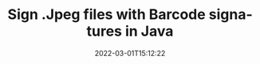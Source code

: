 ---
############################# Static ############################
layout: "auto-gen-signature"
date: 2022-03-01T15:12:22
draft: false
operation: Sign
signaturetype: Barcode
codetype: Postnet
fileformat: Jpeg
productName: Java
lang: en
productCode: java
otherformats: pdf doc docx docm dot dotm dotx odt ott rtf xls xlsx xlsm xlsb csv ods ots xltx xltm ppt pptx pps ppsx odp otp potx potm pptm ppsm png jpeg bmp gif tiff svg webp wmf
breadcrumb: Put  Barcode signature on Jpeg for Java

############################# Head ############################
head_title: "Adding Barcode signatures in a Jpeg file with Java"
head_description: "Put Barcode Signature on Jpeg file for Java using a few lines of code. Use the GroupDocs Document Signature API to sign dozens file formats."

############################# Header ############################
title: "Sign .Jpeg files with Barcode signatures in Java"
description: "How to add Barcode Signature with a few lines of Java code"
bg_image: "https://cms.admin.containerize.com/templates/aspose/App_Themes/V3/images/bg/header1.png"
bg_overlay: false
button:
    enable: true

############################# SubMenu ############################
submenu:
    enable: true

    left:
        img_alt: "GroupDocs.Signature for Java"
        image: "https://cms.admin.containerize.com/templates/groupdocs/images/product-logos/90x90-noborder/groupdocs-signature-java.png"
        product: "GroupDocs.Signature"
        platform: "Java"



############################# About ############################
about:
    enable: true
    title: "About GroupDocs.Signature for Java API"
    content: |
        [GroupDocs.Signature for Java](https://products.groupdocs.com/signature/java/) is a advanced .NET API to electronically sign digital documents using various signature types such as text, image, barcode, QR-code, stamp, form-field and metadata. Users can load, edit, validate, save, remove, preview and search digital signatures within PDF, Microsoft Word, Excel worksheets, PowerPoint presentations, Adobe Photoshop, metafiles and image file formats, with additional support for customizing signature properties as needed.
    

overview:
    enable: true
    title: "Overview API"
    content: |
        Sign your Jpeg files with Barcode signatures using Java easily. You can use just a couple of Java code lines in any platform of your choice like - Windows, Linux, macOS.
        You can put Barcode on Jpeg file in a very convenient way and for free. Besides that it is possible to sign Jpeg files using advanced Barcode options. 
        
        There are a lot of options features to sign Jpeg which you may use for your purposes:

        * Barcode position on the page can be set up as absolutely as relatively;;
        * One Barcode signature may be placed on specified pages of multi-page documents;;
        * A lot of additional signature features like color, size, border etc. are available..
        
        There are also saving options for signed Jpeg file:

        * after signing file might be saved with other supported format;
        * furthermore file can be encrypted with password or saved to memory stream.

        Signing Jpeg files with Barcode provides vast amount opportunities for users. Moreover there is no need for any additional software installed - like MS Office, Open Office, Adobe Acrobat Reader etc.


############################# Steps ############################
steps:
    enable: true
    title_left: "Steps to sign Jpeg with Barcode in Java"
    content_left: |
        [GroupDocs.Signature for Java](https://products.groupdocs.com/signature/java/) provides ability to sign Jpeg documents with Barcode signatures quick and easily.
        
        * Create an instance of Signature class providing Jpeg file supposed to signing as path or memory stream
        * Instantiate SignOptions class and set all demanded data.
        * Invoke the Signature.Sign passing output Jpeg file or memory stream

    title_right: "System Requirements"
    content_right: |
        Documents signing with GroupDocs.Signature for Java can be performed in just a few simple steps. Our APIs are supported on all major platforms and operating systems. Before executing the code below, make sure you have the following prerequisites installed on your system.

        * Operating systems: Microsoft Windows, Linux, MacOS
        * Development environments: NetBeans, Intellij IDEA, Eclipse, etc.
        * Java runtime: J2SE 6.0 and above
        * Get the latest GroupDocs.Signature for Java from [Maven](https://repository.groupdocs.com/webapp/#/artifacts/browse/tree/General/repo/com/groupdocs/groupdocs-signature)
         
    code: |
        ```java    
        
        // Set up input Jpeg file
        string filePath = "input.jpeg";
        // Set up output file
        string outputFilePath = "output.jpeg";

        // Instantiate Signature for input file
        Signature signature = new Signature(filePath);

        // create barcode option with predefined barcode text
        BarcodeSignOptions options = new BarcodeSignOptions("John Smith");

        // setup Barcode encoding type
        options.setEncodeType(BarcodeTypes.Postnet);

        // set signature position
        options.setLeft(50);
        options.setTop(50);
        options.setWidth(200);
        options.setHeight(50);

        // sign Jpeg document
        SignResult result = signature.sign(outputFilePath, options);

        ```

############################# Demos ############################
demos:
    enable: true
    title: "Signing Jpeg documents with Barcode Live Demo"
    content: |
       Sign Jpeg file with Barcode signature right now by visiting the [GroupDocs.Signature App](https://products.groupdocs.app/signature/family) website. Free online demo waiting for you.

        
############################# About Formats ############################
about_formats:
    enable: true
    format:
        # format loop
        - icon: "fas fa-barcode"
          title: "About Postnet Barcode"
          content: |
            POSTNET (Postal Numeric Encoding Technique) is a barcode symbology used by the United States Postal Service to assist in directing mail.
          characterset: |
             Numeric digits (0-9).
          textcapacity: |
             Up to 11 characters.
          image: |
             iVBORw0KGgoAAAANSUhEUgAAACcAAAAjCAYAAAAXMhMjAAAAAXNSR0IArs4c6QAAAARnQU1BAACxjwv8YQUAAAAJcEhZcwAADsMAAA7DAcdvqGQAAACeSURBVFhH7c7BCkMxEELR/P9Pp1LoRrCXpi4Cbw5kIRKZtS82x52a407Ncae+HrfWer8Pyr+i/3NcQv/nuIT+z3EJ/X/Ocf9mlxuhsXZ2uREaa2eXG6Gxdna5ERprZ5cbobF2drkRGmtnlxuhsXZ2uREaa2eXG6Gxdna5ERprZ5cbobF2drkRGmtnlxuhsXZ2ubnAHHdqjjt18XF7vwDevzbHqsQWPwAAAABJRU5ErkJggg==

          link: ""

############################# More Formats ############################
more_formats:
    enable: true
    title: "Signing Other Document Formats with Postnet Barcode using Java"
    content: |
        Java Postnet Barcode signatures management API for documents and images. Add Postnet Barcode signatures to some of the popular file formats as stated below.
    format: 
           
       
back_to_top:
    enable: true
---